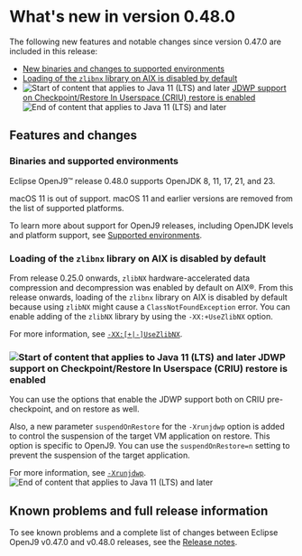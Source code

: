 <!--
* Copyright (c) 2017, 2025 IBM Corp. and others
*
* This program and the accompanying materials are made
* available under the terms of the Eclipse Public License 2.0
* which accompanies this distribution and is available at
* https://www.eclipse.org/legal/epl-2.0/ or the Apache
* License, Version 2.0 which accompanies this distribution and
* is available at https://www.apache.org/licenses/LICENSE-2.0.
*
* This Source Code may also be made available under the
* following Secondary Licenses when the conditions for such
* availability set forth in the Eclipse Public License, v. 2.0
* are satisfied: GNU General Public License, version 2 with
* the GNU Classpath Exception [1] and GNU General Public
* License, version 2 with the OpenJDK Assembly Exception [2].
*
* [1] https://www.gnu.org/software/classpath/license.html
* [2] https://openjdk.org/legal/assembly-exception.html
*
* SPDX-License-Identifier: EPL-2.0 OR Apache-2.0 OR GPL-2.0-only WITH Classpath-exception-2.0 OR GPL-2.0-only WITH OpenJDK-assembly-exception-1.0
-->

# What's new in version 0.48.0

The following new features and notable changes since version 0.47.0 are included in this release:

- [New binaries and changes to supported environments](#binaries-and-supported-environments)
- [Loading of the `zlibnx` library on AIX is disabled by default](#loading-of-the-zlibnx-library-on-aix-is-disabled-by-default)
- ![Start of content that applies to Java 11 (LTS) and later](cr/java11plus.png) [JDWP support on Checkpoint/Restore In Userspace (CRIU) restore is enabled](#jdwp-support-on-checkpointrestore-in-userspace-criu-restore-is-enabled) ![End of content that applies to Java 11 (LTS) and later](cr/java_close.png)

## Features and changes

### Binaries and supported environments

Eclipse OpenJ9&trade; release 0.48.0 supports OpenJDK 8, 11, 17, 21, and 23.

macOS 11 is out of support. macOS 11 and earlier versions are removed from the list of supported platforms.

To learn more about support for OpenJ9 releases, including OpenJDK levels and platform support, see [Supported environments](openj9_support.md).

### Loading of the `zlibnx` library on AIX is disabled by default

From release 0.25.0 onwards, `zlibNX` hardware-accelerated data compression and decompression was enabled by default on AIX&reg;. From this release onwards, loading of the `zlibnx` library on AIX is disabled by default because using `zlibNX` might cause a `ClassNotFoundException` error. You can enable adding of the `zlibNX` library by using the `-XX:+UseZlibNX` option.

For more information, see [`-XX:[+|-]UseZlibNX`](xxusezlibnx.md).

### ![Start of content that applies to Java 11 (LTS) and later](cr/java11plus.png) JDWP support on Checkpoint/Restore In Userspace (CRIU) restore is enabled

You can use the options that enable the JDWP support both on CRIU pre-checkpoint, and on restore as well.

Also, a new parameter `suspendOnRestore` for the `-Xrunjdwp` option is added to control the suspension of the target VM application on restore. This option is specific to OpenJ9. You can use the `suspendOnRestore=n` setting to prevent the suspension of the target application.

For more information, see [`-Xrunjdwp`](xrunjdwp.md). ![End of content that applies to Java 11 (LTS) and later](cr/java_close.png)

## Known problems and full release information

To see known problems and a complete list of changes between Eclipse OpenJ9 v0.47.0 and v0.48.0 releases, see the [Release notes](https://github.com/eclipse-openj9/openj9/blob/master/doc/release-notes/0.48/0.48.md).

<!-- ==== END OF TOPIC ==== version0.48.md ==== -->
